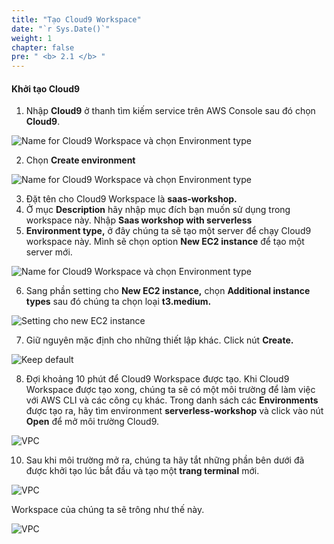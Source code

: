 ```yaml
---
title: "Tạo Cloud9 Workspace"
date: "`r Sys.Date()`"
weight: 1
chapter: false
pre: " <b> 2.1 </b> "
---
```


#### Khởi tạo Cloud9

1. Nhập **Cloud9** ở thanh tìm kiếm service trên AWS Console sau đó chọn **Cloud9**.

![Name for Cloud9 Workspace và chọn Environment type](/images/2.prerequisite/2.1-createcloud9workspace/2.1-1.png)

2. Chọn **Create environment**

![Name for Cloud9 Workspace và chọn Environment type](/images/2.prerequisite/2.1-createcloud9workspace/2.1-2.png)

3. Đặt tên cho Cloud9 Workspace là **saas-workshop.**
4. Ở mục **Description** hãy nhập mục đích bạn muốn sử dụng trong workspace này. Nhập **Saas workshop with serverless**
5. **Environment type,** ở đây chúng ta sẽ tạo một server để chạy Cloud9 workspace này. Mình sẽ chọn option **New EC2 instance** để tạo một server mới.

![Name for Cloud9 Workspace và chọn Environment type](/images/2.prerequisite/2.1-createcloud9workspace/2.1-3.png)

6. Sang phần setting cho **New EC2 instance,** chọn **Additional instance types** sau đó chúng ta chọn loại **t3.medium.**

![Setting cho new EC2 instance](/images/2.prerequisite/2.1-createcloud9workspace/2.1-2.png)

7. Giữ nguyên mặc định cho những thiết lập khác. Click nút **Create.**

![Keep default](/images/2.prerequisite/2.1-createcloud9workspace/2.1-3.png)

8. Đợi khoảng 10 phút để Cloud9 Workspace được tạo. Khi Cloud9 Workspace được tạo xong, chúng ta sẽ có một môi trường để làm việc với AWS CLI và các công cụ khác. Trong danh sách các **Environments** được tạo ra, hãy tìm environment **serverless-workshop** và click vào nút **Open** để mở môi trường Cloud9.

![VPC](/images/2.prerequisite/2.1-createcloud9workspace/2.1-4.png)

10. Sau khi môi trường mở ra, chúng ta hãy tắt những phần bên dưới đã được khởi tạo lúc bắt đầu và tạo một **trang terminal** mới.

![VPC](/images/2.prerequisite/2.1-createcloud9workspace/2.1-5.png)

Workspace của chúng ta sẽ trông như thế này.

![VPC](/images/2.prerequisite/2.1-createcloud9workspace/createcloud9-6.png)
